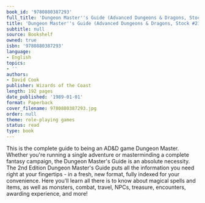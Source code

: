 ```yaml
---
book_id: '9780880387293'
full_title: 'Dungeon Master''s Guide (Advanced Dungeons & Dragons, Stock #2100)'
title: 'Dungeon Master''s Guide (Advanced Dungeons & Dragons, Stock #2100)'
subtitle: null
source: Bookshelf
owned: true
isbn: '9780880387293'
language:
- English
topics:
- ''
authors:
- David Cook
publisher: Wizards of the Coast
length: 192 pages
date_published: '1989-01-01'
format: Paperback
cover_filename: 9780880387293.jpg
order: null
theme: role-playing games
status: read
type: book
---
```

This is the complete guide to being an AD&D game Dungeon Master. Whether you're running a single adventure or masterminding a complete fantasy campaign, the Dungeon Master's Guide is an absolute necessity. The 2nd Edition Dungeon Master's Guide puts all the information you need right at your fingertips - in a fresh, new format, fully indexed for your convenience. Here you'll learn all there is to know about magical spells and items, as well as monsters, combat, travel, NPCs, treasure, encounters, awarding experience, and more!

